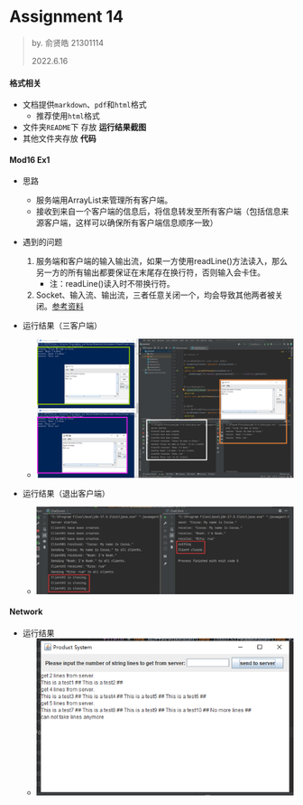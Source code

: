 # Assignment 14

> by. 俞贤皓 21301114
>
> 2022.6.16

#### 格式相关

* 文档提供`markdown`、`pdf`和`html`格式
  * 推荐使用`html`格式
* 文件夹`README`下 存放 **运行结果截图**
* 其他文件夹存放 **代码**

#### Mod16 Ex1

* 思路
  * 服务端用ArrayList来管理所有客户端。
  * 接收到来自一个客户端的信息后，将信息转发至所有客户端（包括信息来源客户端，这样可以确保所有客户端信息顺序一致）
* 遇到的问题
  1. 服务端和客户端的输入输出流，如果一方使用readLine()方法读入，那么另一方的所有输出都要保证在末尾存在换行符，否则输入会卡住。
     * 注：readLine()读入时不带换行符。
  2. Socket、输入流、输出流，三者任意关闭一个，均会导致其他两者被关闭。[参考资料](https://blog.csdn.net/cristianoxm/article/details/120197156)
* 运行结果（三客户端）
  * ![1655360062550](README/1655360062550.png)

* 运行结果（退出客户端）
  * ![1655360122386](README/1655360122386.png)

#### Network

* 运行结果
  * ![1655366372059](README/1655366372059.png)